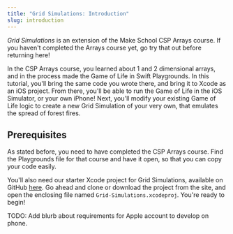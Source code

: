 ```yaml
---
title: "Grid Simulations: Introduction"
slug: introduction
---
```


_Grid Simulations_ is an extension of the Make School CSP Arrays course. If you haven't completed the Arrays course yet, go try that out before returning here!

In the CSP Arrays course, you learned about 1 and 2 dimensional arrays, and in the process made the Game of Life in Swift Playgrounds. In this tutorial, you'll bring the same code you wrote there, and bring it to Xcode as an iOS project. From there, you'll be able to run the Game of Life in the iOS Simulator, or your own iPhone! Next, you'll modify your existing Game of Life logic to create a new Grid Simulation of your very own, that emulates the spread of forest fires.

## Prerequisites

As stated before, you need to have completed the CSP Arrays course. Find the Playgrounds file for that course and have it open, so that you can copy your code easily.

You'll also need our starter Xcode project for Grid Simulations, available on GitHub [here](https://github.com/yariza/Grid-Simulations-Xcode). Go ahead and clone or download the project from the site, and open the enclosing file named `Grid-Simulations.xcodeproj`. You're ready to begin!

TODO: Add blurb about requirements for Apple account to develop on phone.
